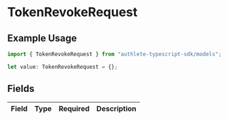 # TokenRevokeRequest

## Example Usage

```typescript
import { TokenRevokeRequest } from "authlete-typescript-sdk/models";

let value: TokenRevokeRequest = {};
```

## Fields

| Field       | Type        | Required    | Description |
| ----------- | ----------- | ----------- | ----------- |